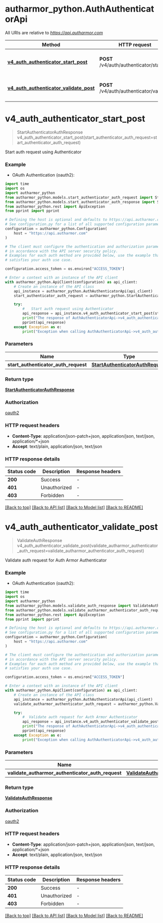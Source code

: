 # autharmor_python.AuthAuthenticatorApi

All URIs are relative to *https://api.autharmor.com*

Method | HTTP request | Description
------------- | ------------- | -------------
[**v4_auth_authenticator_start_post**](AuthAuthenticatorApi.md#v4_auth_authenticator_start_post) | **POST** /v4/auth/authenticator/start |   Start auth request using Authenticator
[**v4_auth_authenticator_validate_post**](AuthAuthenticatorApi.md#v4_auth_authenticator_validate_post) | **POST** /v4/auth/authenticator/validate |  Validate auth request for Auth Armor Authenticator


# **v4_auth_authenticator_start_post**
> StartAuthenticatorAuthResponse v4_auth_authenticator_start_post(start_authenticator_auth_request=start_authenticator_auth_request)

  Start auth request using Authenticator

### Example

* OAuth Authentication (oauth2):
```python
import time
import os
import autharmor_python
from autharmor_python.models.start_authenticator_auth_request import StartAuthenticatorAuthRequest
from autharmor_python.models.start_authenticator_auth_response import StartAuthenticatorAuthResponse
from autharmor_python.rest import ApiException
from pprint import pprint

# Defining the host is optional and defaults to https://api.autharmor.com
# See configuration.py for a list of all supported configuration parameters.
configuration = autharmor_python.Configuration(
    host = "https://api.autharmor.com"
)

# The client must configure the authentication and authorization parameters
# in accordance with the API server security policy.
# Examples for each auth method are provided below, use the example that
# satisfies your auth use case.

configuration.access_token = os.environ["ACCESS_TOKEN"]

# Enter a context with an instance of the API client
with autharmor_python.ApiClient(configuration) as api_client:
    # Create an instance of the API class
    api_instance = autharmor_python.AuthAuthenticatorApi(api_client)
    start_authenticator_auth_request = autharmor_python.StartAuthenticatorAuthRequest() # StartAuthenticatorAuthRequest |  (optional)

    try:
        #   Start auth request using Authenticator
        api_response = api_instance.v4_auth_authenticator_start_post(start_authenticator_auth_request=start_authenticator_auth_request)
        print("The response of AuthAuthenticatorApi->v4_auth_authenticator_start_post:\n")
        pprint(api_response)
    except Exception as e:
        print("Exception when calling AuthAuthenticatorApi->v4_auth_authenticator_start_post: %s\n" % e)
```



### Parameters

Name | Type | Description  | Notes
------------- | ------------- | ------------- | -------------
 **start_authenticator_auth_request** | [**StartAuthenticatorAuthRequest**](StartAuthenticatorAuthRequest.md)|  | [optional] 

### Return type

[**StartAuthenticatorAuthResponse**](StartAuthenticatorAuthResponse.md)

### Authorization

[oauth2](../README.md#oauth2)

### HTTP request headers

 - **Content-Type**: application/json-patch+json, application/json, text/json, application/*+json
 - **Accept**: text/plain, application/json, text/json

### HTTP response details
| Status code | Description | Response headers |
|-------------|-------------|------------------|
**200** | Success |  -  |
**401** | Unauthorized |  -  |
**403** | Forbidden |  -  |

[[Back to top]](#) [[Back to API list]](../README.md#documentation-for-api-endpoints) [[Back to Model list]](../README.md#documentation-for-models) [[Back to README]](../README.md)

# **v4_auth_authenticator_validate_post**
> ValidateAuthResponse v4_auth_authenticator_validate_post(validate_autharmor_authenticator_auth_request=validate_autharmor_authenticator_auth_request)

 Validate auth request for Auth Armor Authenticator

### Example

* OAuth Authentication (oauth2):
```python
import time
import os
import autharmor_python
from autharmor_python.models.validate_auth_response import ValidateAuthResponse
from autharmor_python.models.validate_autharmor_authenticator_auth_request import ValidateAutharmorAuthenticatorAuthRequest
from autharmor_python.rest import ApiException
from pprint import pprint

# Defining the host is optional and defaults to https://api.autharmor.com
# See configuration.py for a list of all supported configuration parameters.
configuration = autharmor_python.Configuration(
    host = "https://api.autharmor.com"
)

# The client must configure the authentication and authorization parameters
# in accordance with the API server security policy.
# Examples for each auth method are provided below, use the example that
# satisfies your auth use case.

configuration.access_token = os.environ["ACCESS_TOKEN"]

# Enter a context with an instance of the API client
with autharmor_python.ApiClient(configuration) as api_client:
    # Create an instance of the API class
    api_instance = autharmor_python.AuthAuthenticatorApi(api_client)
    validate_autharmor_authenticator_auth_request = autharmor_python.ValidateAutharmorAuthenticatorAuthRequest() # ValidateAutharmorAuthenticatorAuthRequest |  (optional)

    try:
        #  Validate auth request for Auth Armor Authenticator
        api_response = api_instance.v4_auth_authenticator_validate_post(validate_autharmor_authenticator_auth_request=validate_autharmor_authenticator_auth_request)
        print("The response of AuthAuthenticatorApi->v4_auth_authenticator_validate_post:\n")
        pprint(api_response)
    except Exception as e:
        print("Exception when calling AuthAuthenticatorApi->v4_auth_authenticator_validate_post: %s\n" % e)
```



### Parameters

Name | Type | Description  | Notes
------------- | ------------- | ------------- | -------------
 **validate_autharmor_authenticator_auth_request** | [**ValidateAutharmorAuthenticatorAuthRequest**](ValidateAutharmorAuthenticatorAuthRequest.md)|  | [optional] 

### Return type

[**ValidateAuthResponse**](ValidateAuthResponse.md)

### Authorization

[oauth2](../README.md#oauth2)

### HTTP request headers

 - **Content-Type**: application/json-patch+json, application/json, text/json, application/*+json
 - **Accept**: text/plain, application/json, text/json

### HTTP response details
| Status code | Description | Response headers |
|-------------|-------------|------------------|
**200** | Success |  -  |
**401** | Unauthorized |  -  |
**403** | Forbidden |  -  |

[[Back to top]](#) [[Back to API list]](../README.md#documentation-for-api-endpoints) [[Back to Model list]](../README.md#documentation-for-models) [[Back to README]](../README.md)


